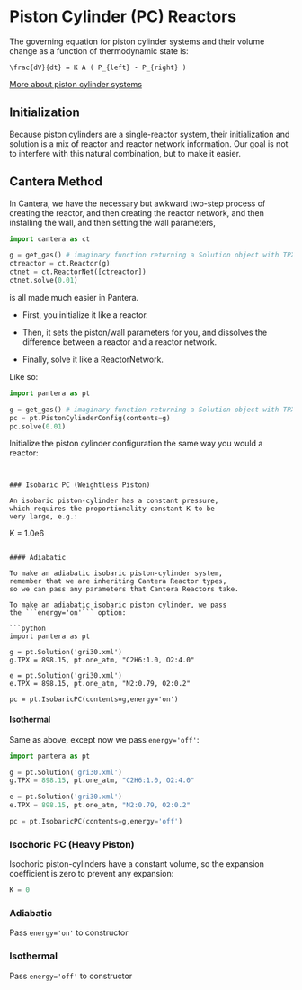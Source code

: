 # Piston Cylinder (PC) Reactors

The governing equation for piston cylinder systems and their 
volume change as a function of thermodynamic state is:

```
\frac{dV}{dt} = K A ( P_{left} - P_{right} )
```
[More about piston cylinder systems](pantera/configurations/PC.md)

## Initialization

Because piston cylinders are a single-reactor system, 
their initialization and solution is a mix of 
reactor and reactor network information. 
Our goal is not to interfere with this natural combination,
but to make it easier.

## Cantera Method

In Cantera, we have the necessary but awkward 
two-step process of creating the reactor,
and then creating the reactor network, 
and then installing the wall, 
and then setting the wall parameters,

```python
import cantera as ct

g = get_gas() # imaginary function returning a Solution object with TPX set
ctreactor = ct.Reactor(g)
ctnet = ct.ReactorNet([ctreactor])
ctnet.solve(0.01)
```

is all made much easier in Pantera.

* First, you initialize it like a reactor.

* Then, it sets the piston/wall parameters for you, 
    and dissolves the difference between a reactor
    and a reactor network.

* Finally, solve it like a ReactorNetwork.

Like so:

```python
import pantera as pt

g = get_gas() # imaginary function returning a Solution object with TPX set
pc = pt.PistonCylinderConfig(contents=g)
pc.solve(0.01)
```



Initialize the piston cylinder configuration the same
way you would a reactor:

```


### Isobaric PC (Weightless Piston)

An isobaric piston-cylinder has a constant pressure, 
which requires the proportionality constant K to be
very large, e.g.:

```
K = 1.0e6
```

#### Adiabatic 

To make an adiabatic isobaric piston-cylinder system,
remember that we are inheriting Cantera Reactor types,
so we can pass any parameters that Cantera Reactors take.

To make an adiabatic isobaric piston cylinder, we pass
the ```energy='on'``` option:

```python
import pantera as pt

g = pt.Solution('gri30.xml')
g.TPX = 898.15, pt.one_atm, "C2H6:1.0, O2:4.0"

e = pt.Solution('gri30.xml')
e.TPX = 898.15, pt.one_atm, "N2:0.79, O2:0.2"

pc = pt.IsobaricPC(contents=g,energy='on')
```

#### Isothermal

Same as above, except now we pass ```energy='off'```:

```python
import pantera as pt

g = pt.Solution('gri30.xml')
g.TPX = 898.15, pt.one_atm, "C2H6:1.0, O2:4.0"

e = pt.Solution('gri30.xml')
e.TPX = 898.15, pt.one_atm, "N2:0.79, O2:0.2"

pc = pt.IsobaricPC(contents=g,energy='off')
```

### Isochoric PC (Heavy Piston)

Isochoric piston-cylinders have a constant volume, so
the expansion coefficient is zero to prevent any
expansion: 

```python
K = 0
```

### Adiabatic

Pass ```energy='on'``` to constructor

### Isothermal

Pass ```energy='off'``` to constructor



